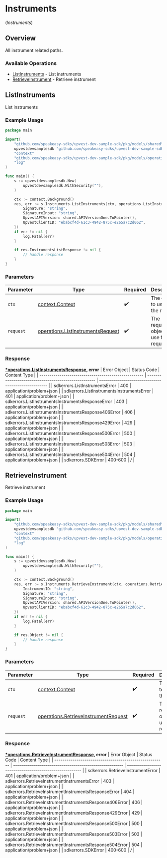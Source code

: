 # Instruments
(*Instruments*)

## Overview

All instrument related paths.

### Available Operations

* [ListInstruments](#listinstruments) - List instruments
* [RetrieveInstrument](#retrieveinstrument) - Retrieve instrument

## ListInstruments

List instruments

### Example Usage

```go
package main

import(
	"github.com/speakeasy-sdks/upvest-dev-sample-sdk/pkg/models/shared"
	upvestdevsamplesdk "github.com/speakeasy-sdks/upvest-dev-sample-sdk"
	"context"
	"github.com/speakeasy-sdks/upvest-dev-sample-sdk/pkg/models/operations"
	"log"
)

func main() {
    s := upvestdevsamplesdk.New(
        upvestdevsamplesdk.WithSecurity(""),
    )

    ctx := context.Background()
    res, err := s.Instruments.ListInstruments(ctx, operations.ListInstrumentsRequest{
        Signature: "string",
        SignatureInput: "string",
        UpvestAPIVersion: shared.APIVersionOne.ToPointer(),
        UpvestClientID: "ebabcf4d-61c3-4942-875c-e265a7c2d062",
    })
    if err != nil {
        log.Fatal(err)
    }

    if res.InstrumentsListResponse != nil {
        // handle response
    }
}
```

### Parameters

| Parameter                                                                                  | Type                                                                                       | Required                                                                                   | Description                                                                                |
| ------------------------------------------------------------------------------------------ | ------------------------------------------------------------------------------------------ | ------------------------------------------------------------------------------------------ | ------------------------------------------------------------------------------------------ |
| `ctx`                                                                                      | [context.Context](https://pkg.go.dev/context#Context)                                      | :heavy_check_mark:                                                                         | The context to use for the request.                                                        |
| `request`                                                                                  | [operations.ListInstrumentsRequest](../../pkg/models/operations/listinstrumentsrequest.md) | :heavy_check_mark:                                                                         | The request object to use for the request.                                                 |


### Response

**[*operations.ListInstrumentsResponse](../../pkg/models/operations/listinstrumentsresponse.md), error**
| Error Object                                         | Status Code                                          | Content Type                                         |
| ---------------------------------------------------- | ---------------------------------------------------- | ---------------------------------------------------- |
| sdkerrors.ListInstrumentsError                       | 400                                                  | application/problem+json                             |
| sdkerrors.ListInstrumentsInstrumentsError            | 401                                                  | application/problem+json                             |
| sdkerrors.ListInstrumentsInstrumentsResponseError    | 403                                                  | application/problem+json                             |
| sdkerrors.ListInstrumentsInstrumentsResponse406Error | 406                                                  | application/problem+json                             |
| sdkerrors.ListInstrumentsInstrumentsResponse429Error | 429                                                  | application/problem+json                             |
| sdkerrors.ListInstrumentsInstrumentsResponse500Error | 500                                                  | application/problem+json                             |
| sdkerrors.ListInstrumentsInstrumentsResponse503Error | 503                                                  | application/problem+json                             |
| sdkerrors.ListInstrumentsInstrumentsResponse504Error | 504                                                  | application/problem+json                             |
| sdkerrors.SDKError                                   | 400-600                                              | */*                                                  |

## RetrieveInstrument

Retrieve instrument

### Example Usage

```go
package main

import(
	"github.com/speakeasy-sdks/upvest-dev-sample-sdk/pkg/models/shared"
	upvestdevsamplesdk "github.com/speakeasy-sdks/upvest-dev-sample-sdk"
	"context"
	"github.com/speakeasy-sdks/upvest-dev-sample-sdk/pkg/models/operations"
	"log"
)

func main() {
    s := upvestdevsamplesdk.New(
        upvestdevsamplesdk.WithSecurity(""),
    )

    ctx := context.Background()
    res, err := s.Instruments.RetrieveInstrument(ctx, operations.RetrieveInstrumentRequest{
        InstrumentID: "string",
        Signature: "string",
        SignatureInput: "string",
        UpvestAPIVersion: shared.APIVersionOne.ToPointer(),
        UpvestClientID: "ebabcf4d-61c3-4942-875c-e265a7c2d062",
    })
    if err != nil {
        log.Fatal(err)
    }

    if res.Object != nil {
        // handle response
    }
}
```

### Parameters

| Parameter                                                                                        | Type                                                                                             | Required                                                                                         | Description                                                                                      |
| ------------------------------------------------------------------------------------------------ | ------------------------------------------------------------------------------------------------ | ------------------------------------------------------------------------------------------------ | ------------------------------------------------------------------------------------------------ |
| `ctx`                                                                                            | [context.Context](https://pkg.go.dev/context#Context)                                            | :heavy_check_mark:                                                                               | The context to use for the request.                                                              |
| `request`                                                                                        | [operations.RetrieveInstrumentRequest](../../pkg/models/operations/retrieveinstrumentrequest.md) | :heavy_check_mark:                                                                               | The request object to use for the request.                                                       |


### Response

**[*operations.RetrieveInstrumentResponse](../../pkg/models/operations/retrieveinstrumentresponse.md), error**
| Error Object                                            | Status Code                                             | Content Type                                            |
| ------------------------------------------------------- | ------------------------------------------------------- | ------------------------------------------------------- |
| sdkerrors.RetrieveInstrumentError                       | 401                                                     | application/problem+json                                |
| sdkerrors.RetrieveInstrumentInstrumentsError            | 403                                                     | application/problem+json                                |
| sdkerrors.RetrieveInstrumentInstrumentsResponseError    | 404                                                     | application/problem+json                                |
| sdkerrors.RetrieveInstrumentInstrumentsResponse406Error | 406                                                     | application/problem+json                                |
| sdkerrors.RetrieveInstrumentInstrumentsResponse429Error | 429                                                     | application/problem+json                                |
| sdkerrors.RetrieveInstrumentInstrumentsResponse500Error | 500                                                     | application/problem+json                                |
| sdkerrors.RetrieveInstrumentInstrumentsResponse503Error | 503                                                     | application/problem+json                                |
| sdkerrors.RetrieveInstrumentInstrumentsResponse504Error | 504                                                     | application/problem+json                                |
| sdkerrors.SDKError                                      | 400-600                                                 | */*                                                     |
